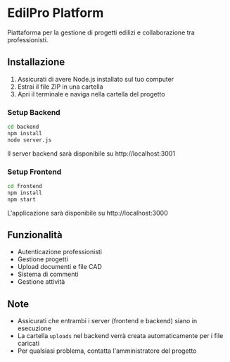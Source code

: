 # EdilPro Platform

Piattaforma per la gestione di progetti edilizi e collaborazione tra professionisti.

## Installazione

1. Assicurati di avere Node.js installato sul tuo computer
2. Estrai il file ZIP in una cartella
3. Apri il terminale e naviga nella cartella del progetto

### Setup Backend
```bash
cd backend
npm install
node server.js
```
Il server backend sarà disponibile su http://localhost:3001

### Setup Frontend
```bash
cd frontend
npm install
npm start
```
L'applicazione sarà disponibile su http://localhost:3000

## Funzionalità
- Autenticazione professionisti
- Gestione progetti
- Upload documenti e file CAD
- Sistema di commenti
- Gestione attività

## Note
- Assicurati che entrambi i server (frontend e backend) siano in esecuzione
- La cartella `uploads` nel backend verrà creata automaticamente per i file caricati
- Per qualsiasi problema, contatta l'amministratore del progetto 